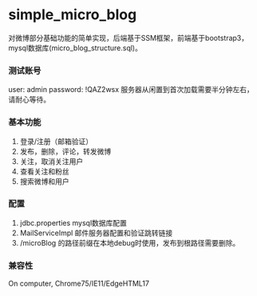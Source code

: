 # simple_micro_blog
对微博部分基础功能的简单实现，后端基于SSM框架，前端基于bootstrap3，mysql数据库(micro_blog_structure.sql)。

### 测试账号
user: admin  password: !QAZ2wsx
服务器从闲置到首次加载需要半分钟左右，请耐心等待。

### 基本功能

1. 登录/注册（邮箱验证）
2. 发布，删除，评论，转发微博
3. 关注，取消关注用户
4. 查看关注和粉丝
5. 搜索微博和用户

### 配置
1. jdbc.properties mysql数据库配置
2. MailServiceImpl 邮件服务器配置和验证跳转链接
3. /microBlog 的路径前缀在本地debug时使用，发布到根路径需要删除。

### 兼容性
On computer, Chrome75/IE11/EdgeHTML17
